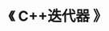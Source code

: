 ---
title: "《 C++迭代器 》"  
menu:
  main:
    identifier: "cpp-iterator"
    parent: "cpp-stl"
    name: "C++迭代器"
    weight: 3
---